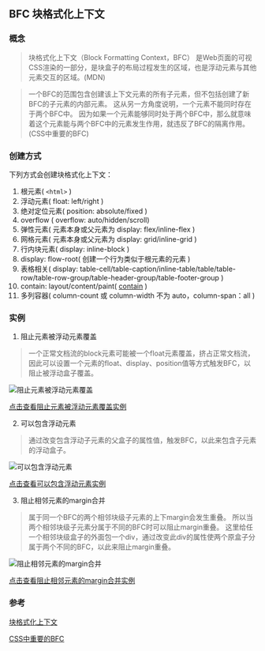 ## BFC 块格式化上下文

### 概念

> 块格式化上下文（Block Formatting Context，BFC） 是Web页面的可视CSS渲染的一部分，是块盒子的布局过程发生的区域，也是浮动元素与其他元素交互的区域。(MDN)

> 一个BFC的范围包含创建该上下文元素的所有子元素，但不包括创建了新BFC的子元素的内部元素。
> 这从另一方角度说明，一个元素不能同时存在于两个BFC中。
> 因为如果一个元素能够同时处于两个BFC中，那么就意味着这个元素能与两个BFC中的元素发生作用，就违反了BFC的隔离作用。(CSS中重要的BFC)

### 创建方式

下列方式会创建块格式化上下文：

1. 根元素( `<html>` )
2. 浮动元素( float: left/right )
3. 绝对定位元素( position: absolute/fixed )
4. overflow ( overflow: auto/hidden/scroll)
5. 弹性元素( 元素本身或父元素为 display: flex/inline-flex )
6. 网格元素( 元素本身或父元素为 display: grid/inline-grid )
7. 行内块元素( display: inline-block )
8. display: flow-root( 创建一个行为类似于根元素的元素 )
9. 表格相关( display: table-cell/table-caption/inline-table/table/table-row/table-row-group/table-header-group/table-footer-group )
10. contain: layout/content/paint( [contain](https://developer.mozilla.org/zh-CN/docs/Web/CSS/contain) )
11. 多列容器( column-count 或 column-width 不为 auto，column-span：all )

### 实例

1. 阻止元素被浮动元素覆盖

> 一个正常文档流的block元素可能被一个float元素覆盖，挤占正常文档流，因此可以设置一个元素的float、display、position值等方式触发BFC，以阻止被浮动盒子覆盖。

<img :src="$withBase('/imgs/css/bfc/bfc1.png')" alt="阻止元素被浮动元素覆盖">

[点击查看阻止元素被浮动元素覆盖实例](/html/bfc1.html)

2. 可以包含浮动元素

> 通过改变包含浮动子元素的父盒子的属性值，触发BFC，以此来包含子元素的浮动盒子。

<img :src="$withBase('/imgs/css/bfc/bfc2.png')" alt="可以包含浮动元素">

[点击查看可以包含浮动元素实例](/html/bfc2.html)

3. 阻止相邻元素的margin合并

> 属于同一个BFC的两个相邻块级子元素的上下margin会发生重叠。
> 所以当两个相邻块级子元素分属于不同的BFC时可以阻止margin重叠。
> 这里给任一个相邻块级盒子的外面包一个div，通过改变此div的属性使两个原盒子分属于两个不同的BFC，以此来阻止margin重叠。

<img :src="$withBase('/imgs/css/bfc/bfc3.png')" alt="阻止相邻元素的margin合并">

[点击查看阻止相邻元素的margin合并实例](/html/bfc3.html)

### 参考

[块格式化上下文](https://developer.mozilla.org/zh-CN/docs/Web/Guide/CSS/Block_formatting_context)

[CSS中重要的BFC](https://segmentfault.com/a/1190000013023485)
